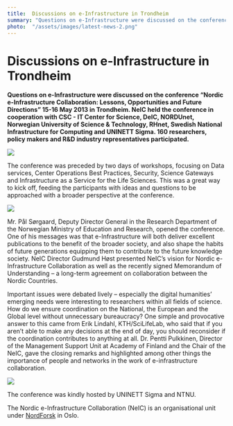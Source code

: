 ```yaml
---
title:  Discussions on e-Infrastructure in Trondheim 
summary: "Questions on e-Infrastructure were discussed on the conference “Nordic e-Infrastructure Collaboration: Lessons, Opportunities and Future Directions” 15-16 May 2013 in Trondheim. NeIC held the conference in cooperation with CSC - IT Center for Science, DeIC, NORDUnet, Norwegian University of Science & Technology, RHnet, Swedish National Infrastructure for Computing and UNINETT Sigma. 160 researchers, policy makers and R&D industry representatives participated."
photo:  "/assets/images/latest-news-2.png"
---
```


Discussions on e-Infrastructure in Trondheim
============================================

**Questions on e-Infrastructure were discussed on the conference “Nordic e-Infrastructure Collaboration: Lessons, Opportunities and Future Directions” 15-16 May 2013 in Trondheim. NeIC held the conference in cooperation with CSC - IT Center for Science, DeIC, NORDUnet, Norwegian University of Science & Technology, RHnet, Swedish National Infrastructure for Computing and UNINETT Sigma. 160 researchers, policy makers and R&D industry representatives participated.**

<a href="{% include baseurl %}/assets/images/news/neic2013.jpeg"> <img class="smallpic" src="{% include baseurl %}/assets/images/news/neic2013-mini.jpeg"> </a>

The conference was preceded by two days of workshops, focusing on Data services, Center Operations Best Practices, Security, Science Gateways and Infrastructure as a Service for the Life Sciences. This was a great way to kick off, feeding the participants with ideas and questions to be approached with a broader perspective at the conference.

<img class="smallpic" src="{% include baseurl %}/assets/images/news/neic2013-conf1-mini.jpg">

Mr. Pål Sørgaard, Deputy Director General in the Research Department of the Norwegian Ministry of Education and Research, opened the conference. One of his messages was that e-Infrastructure will both deliver excellent publications to the benefit of the broader society, and also shape the habits of future generations equipping them to contribute to the future knowledge society. NeIC Director Gudmund Høst presented NeIC’s vision for Nordic e-Infrastructure Collaboration as well as the recently signed Memorandum of Understanding – a long-term agreement on collaboration between the Nordic Countries.

Important issues were debated lively – especially the digital humanities’ emerging needs were interesting to researchers within all fields of science. How do we ensure coordination on the National, the European and the Global level without unnecessary bureaucracy? One simple and provocative answer to this came from Erik Lindahl, KTH/SciLifeLab, who said that if you aren’t able to make any decisions at the end of day, you should reconsider if the coordination contributes to anything at all. Dr. Pentti Pulkkinen, Director of the Management Support Unit at Academy of Finland and the Chair of the NeIC, gave the closing remarks and highlighted among other things the importance of people and networks in the work of e-infrastructure collaboration.

<img class="smallpic" src="{% include baseurl %}/assets/images/news/neic2013-conf3-mini.jpg">

The conference was kindly hosted by UNINETT Sigma and NTNU.

The Nordic e-Infrastructure Collaboration (NeIC) is an organisational unit under [NordForsk](http://nordforsk.org/) in Oslo.
